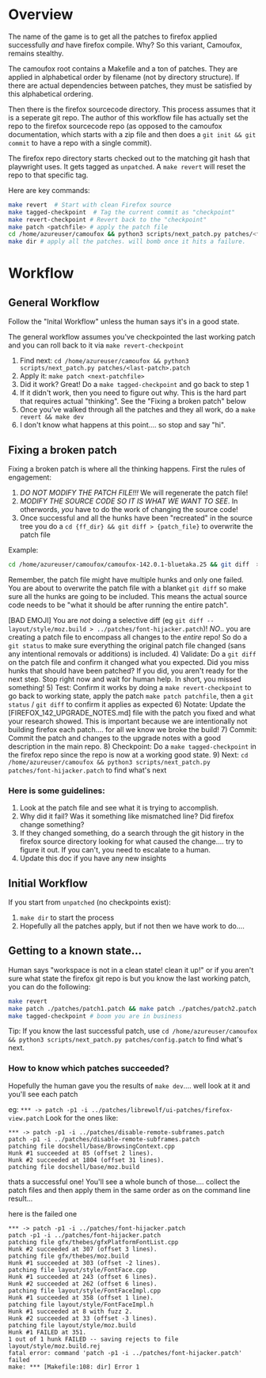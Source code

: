 # Overview

The name of the game is to get all the patches to firefox applied successfully *and* have firefox compile.  Why?  So this variant, Camoufox, remains stealthy.

The camoufox root contains a Makefile and a ton of patches.  They are applied in alphabetical order by filename (not by directory structure). If there are actual dependencies between patches, they must be satisfied by this alphabetical ordering.

Then there is the firefox sourcecode directory.  This process assumes that it is a seperate git repo.  The author of this workflow file has actually set the repo to the firefox sourcecode repo (as opposed to the camoufox documentation, which starts with a zip file and then does a `git init && git commit` to have a repo with a single commit).

The firefox repo directory starts checked out to the matching git hash that playwright uses.  It gets tagged as `unpatched`.  A `make revert` will reset the repo to that specific tag.

Here are key commands:

```bash
make revert  # Start with clean Firefox source
make tagged-checkpoint  # Tag the current commit as "checkpoint"
make revert-checkpoint # Revert back to the "checkpoint"
make patch <patchfile> # apply the patch file
cd /home/azureuser/camoufox && python3 scripts/next_patch.py patches/<file>.patch # find next patch
make dir # apply all the patches. will bomb once it hits a failure.
```

# Workflow

## General Workflow

Follow the "Inital Workflow" unless the human says it's in a good state.

The general workflow assumes you've checkpointed the last working patch and you can roll back to it via `make revert-checkpoint`

1) Find next: `cd /home/azureuser/camoufox && python3 scripts/next_patch.py patches/<last-patch>.patch`
2) Apply it: `make patch <next-patchfile>`
3) Did it work?  Great!  Do a `make tagged-checkpoint` and go back to step 1
4) If it didn't work, then you need to figure out why.  This is the hard part that requires actual "thinking".  See the "Fixing a broken patch" below
5) Once you've walked through all the patches and they all work, do a `make revert && make dev`
6) I don't know what happens at this point.... so stop and say "hi".

## Fixing a broken patch
Fixing a broken patch is where all the thinking happens.  First the rules of engagement:
1) *DO NOT MODIFY THE PATCH FILE!!!*  We will regenerate the patch file!
2) *MODIFY THE SOURCE CODE SO IT IS WHAT WE WANT TO SEE*.  In otherwords, *you* have to do the work of changing the source code!
3) Once successful and all the hunks have been "recreated" in the source tree you do a `cd {ff_dir} && git diff > {patch_file}` to overwrite the patch file

Example:

```bash
cd /home/azureuser/camoufox/camoufox-142.0.1-bluetaka.25 && git diff  > ../patches/font-hijacker.patch
```

Remember, the patch file might have multiple hunks and only one failed.  You are about to overwrite the patch file with a blanket `git diff` so make sure all the hunks are going to be included.  This means the actual source code needs to be "what it should be after running the entire patch".

[BAD EMOJI] You are *not* doing a selective diff (eg `git diff -- layout/style/moz.build > ../patches/font-hijacker.patch`)!  *NO*..  you are creating a patch file to encompass all changes to the *entire* repo!  So do a `git status` to make sure everything the original patch file changed (sans any intentional removals or additions) is included.
4) Validate: Do a `git diff` on the patch file and confirm it changed what you expected.  Did you miss hunks that should have been patched?  If you did, you aren't ready for the next step.  Stop right now and wait for human help.  In short, you missed something!
5) Test: Confirm it works by doing a `make revert-checkpoint` to go back to working state, apply the patch `make patch patchfile`, then a `git status` / `git diff` to confirm it applies as expected
6) Notate: Update the [FIREFOX_142_UPGRADE_NOTES.md] file with the patch you fixed and what your research showed.  This is important because we are intentionally not building firefox each patch.... for all we know we broke the build!
7) Commit: Commit the patch and changes to the upgrade notes with a good description in the main repo.
8) Checkpoint: Do a `make tagged-checkpoint` in the firefox repo since the repo is now at a working good state.
9) Next: `cd /home/azureuser/camoufox && python3 scripts/next_patch.py patches/font-hijacker.patch` to find what's next

### Here is some guidelines:

1) Look at the patch file and see what it is trying to accomplish.
2) Why did it fail?  Was it something like mismatched line?  Did firefox change something?
3) If they changed something, do a search through the git history in the firefox source directory looking for what caused the change....  try to figure it out.  If you can't, you need to escalate to a human.
4) Update this doc if you have any new insights

## Initial Workflow
If you start from `unpatched` (no checkpoints exist):

1) `make dir` to start the process
2) Hopefully all the patches apply, but if not then we have work to do....

## Getting to a known state...

Human says "workspace is not in a clean state! clean it up!" or if you aren't sure what state the firefox git repo is but you know the last working patch, you can do the following:

```bash
make revert
make patch ./patches/patch1.patch && make patch ./patches/patch2.patch ..... # one make per successful patch.  do them all in a single line or you'll annoy the human!
make tagged-checkpoint # boom you are in business
```

Tip: If you know the last successful patch, use `cd /home/azureuser/camoufox && python3 scripts/next_patch.py patches/config.patch` to find what's next.
### How to know which patches succeeded?

Hopefully the human gave you the results of `make dev`.... well look at it and you'll see each patch

eg: `*** -> patch -p1 -i ../patches/librewolf/ui-patches/firefox-view.patch`
Look for the ones like:
```
*** -> patch -p1 -i ../patches/disable-remote-subframes.patch
patch -p1 -i ../patches/disable-remote-subframes.patch
patching file docshell/base/BrowsingContext.cpp
Hunk #1 succeeded at 85 (offset 2 lines).
Hunk #2 succeeded at 1804 (offset 31 lines).
patching file docshell/base/moz.build
```

thats a successful one!  You'll see a whole bunch of those.... collect the patch files and then apply them in the same order as on the command line result...

here is the failed one

```
*** -> patch -p1 -i ../patches/font-hijacker.patch
patch -p1 -i ../patches/font-hijacker.patch
patching file gfx/thebes/gfxPlatformFontList.cpp
Hunk #2 succeeded at 307 (offset 3 lines).
patching file gfx/thebes/moz.build
Hunk #1 succeeded at 303 (offset -2 lines).
patching file layout/style/FontFace.cpp
Hunk #1 succeeded at 243 (offset 6 lines).
Hunk #2 succeeded at 262 (offset 6 lines).
patching file layout/style/FontFaceImpl.cpp
Hunk #1 succeeded at 358 (offset 1 line).
patching file layout/style/FontFaceImpl.h
Hunk #1 succeeded at 8 with fuzz 2.
Hunk #2 succeeded at 33 (offset -3 lines).
patching file layout/style/moz.build
Hunk #1 FAILED at 351.
1 out of 1 hunk FAILED -- saving rejects to file layout/style/moz.build.rej
fatal error: command 'patch -p1 -i ../patches/font-hijacker.patch' failed
make: *** [Makefile:108: dir] Error 1
```